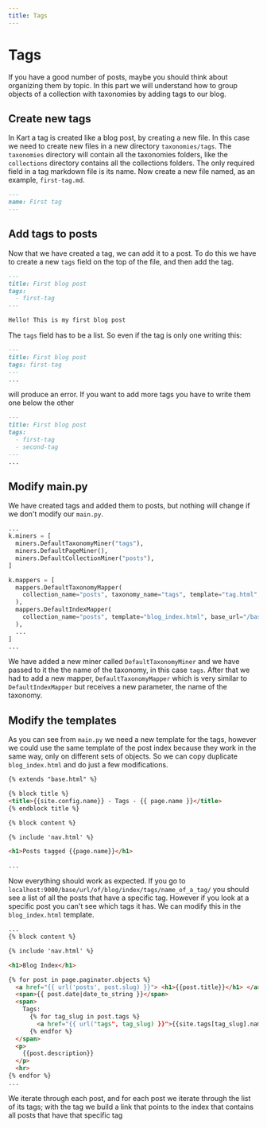 ```yaml
---
title: Tags
---
```

# Tags

If you have a good number of posts, maybe you should think about organizing them by topic. In this part we will understand how to group objects of a collection with taxonomies by adding tags to our blog.


## Create new tags

In Kart a tag is created like a blog post, by creating a new file. In this case we need to create new files in a new directory ``taxonomies/tags``. The ``taxonomies`` directory will contain all the taxonomies folders, like the ``collections`` directory contains all the collections folders. The only required field in a tag markdown file is its name. Now create a new file named, as an example, ``first-tag.md``.

```markdown
---
name: First tag
---
```

## Add tags to posts

Now that we have created a tag, we can add it to a post. To do this we have to create a new ``tags`` field on the top of the file, and then add the tag.

```markdown
---
title: First blog post
tags:
  - first-tag
---

Hello! This is my first blog post
```

The ``tags`` field has to be a list. So even if the tag is only one writing this:

```markdown
---
title: First blog post
tags: first-tag
---
...
```

will produce an error. If you want to add more tags you have to write them one below the other

```markdown
---
title: First blog post
tags:
  - first-tag
  - second-tag
---
...
```


## Modify main.py

We have created tags and added them to posts, but nothing will change if we don't modify our ``main.py``.

```python
...
k.miners = [
  miners.DefaultTaxonomyMiner("tags"),
  miners.DefaultPageMiner(),
  miners.DefaultCollectionMiner("posts"),
]

k.mappers = [
  mappers.DefaultTaxonomyMapper(
    collection_name="posts", taxonomy_name="tags", template="tag.html", base_url="/base/url/of/blog/index"
  ),
  mappers.DefaultIndexMapper(
    collection_name="posts", template="blog_index.html", base_url="/base/url/of/blog/index"
  ),
  ...
]
...
```

We have added a new miner called ``DefaultTaxonomyMiner`` and we have passed to it the the name of the taxonomy, in this case ``tags``. After that we had to add a new mapper, ``DefaultTaxonomyMapper`` which is very similar to ``DefaultIndexMapper`` but receives a new parameter, the name of the taxonomy.

## Modify the templates

As you can see from ``main.py`` we need a new template for the tags, however we could use the same template of the post index because they work in the same way, only on different sets of objects. So we can copy duplicate ``blog_index.html`` and do just a few modifications.

```html
{% extends "base.html" %}

{% block title %}
<title>{{site.config.name}} - Tags - {{ page.name }}</title>
{% endblock title %}

{% block content %}

{% include 'nav.html' %}

<h1>Posts tagged {{page.name}}</h1>

...
```

Now everything should work as expected. If you go to ``localhost:9000/base/url/of/blog/index/tags/name_of_a_tag/`` you should see a list of all the posts that have a specific tag. However if you look at a specific post you can't see which tags it has. We can modify this in the ``blog_index.html`` template.

```html
...
{% block content %}

{% include 'nav.html' %}

<h1>Blog Index</h1>

{% for post in page.paginator.objects %}
  <a href="{{ url('posts', post.slug) }}"> <h1>{{post.title}}</h1> </a>
  <span>{{ post.date|date_to_string }}</span>
  <span>
    Tags:
      {% for tag_slug in post.tags %}
        <a href="{{ url("tags", tag_slug) }}">{{site.tags[tag_slug].name}}</a>
      {% endfor %}
  </span>
  <p>
    {{post.description}}
  </p>
  <hr>
{% endfor %}
...
```

We iterate through each post, and for each post we iterate through the list of its tags; with the tag we build a link that points to the index that contains all posts that have that specific tag
